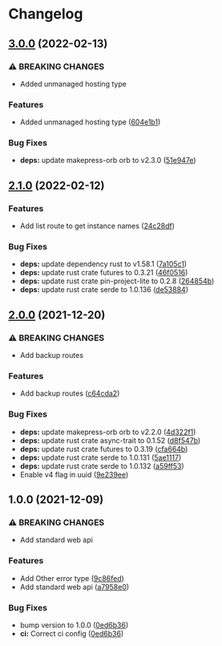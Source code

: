 # Changelog

## [3.0.0](https://www.github.com/makepress/makepress-lib/compare/v2.1.0...v3.0.0) (2022-02-13)


### ⚠ BREAKING CHANGES

* Added unmanaged hosting type

### Features

* Added unmanaged hosting type ([604e1b1](https://www.github.com/makepress/makepress-lib/commit/604e1b1611a0d7d60d824981489f77ce7862ce5e))


### Bug Fixes

* **deps:** update makepress-orb orb to v2.3.0 ([51e947e](https://www.github.com/makepress/makepress-lib/commit/51e947ebe738eb0a1eb44888183d300863dc9002))

## [2.1.0](https://www.github.com/makepress/makepress-lib/compare/v2.0.0...v2.1.0) (2022-02-12)


### Features

* Add list route to get instance names ([24c28df](https://www.github.com/makepress/makepress-lib/commit/24c28dfd64c1fb017b9088a28e2f4926678bf815))


### Bug Fixes

* **deps:** update dependency rust to v1.58.1 ([7a105c1](https://www.github.com/makepress/makepress-lib/commit/7a105c11d27314cd571098901306cfb2160524e5))
* **deps:** update rust crate futures to 0.3.21 ([46f0516](https://www.github.com/makepress/makepress-lib/commit/46f05165dc90f20ed730c6ec12433d2f4d323934))
* **deps:** update rust crate pin-project-lite to 0.2.8 ([264854b](https://www.github.com/makepress/makepress-lib/commit/264854b4c651c404fe03fe4210596d2e15db7075))
* **deps:** update rust crate serde to 1.0.136 ([de53884](https://www.github.com/makepress/makepress-lib/commit/de538843d585d8e24cc51ff557d86e121eb2a1ed))

## [2.0.0](https://www.github.com/makepress/makepress-lib/compare/v1.0.0...v2.0.0) (2021-12-20)


### ⚠ BREAKING CHANGES

* Add backup routes

### Features

* Add backup routes ([c64cda2](https://www.github.com/makepress/makepress-lib/commit/c64cda2d8f4b25c92bf6b51d2d5f7d6a6b02abd6))


### Bug Fixes

* **deps:** update makepress-orb orb to v2.2.0 ([4d322f1](https://www.github.com/makepress/makepress-lib/commit/4d322f160776bfc9d92c4a891609818cd201dadc))
* **deps:** update rust crate async-trait to 0.1.52 ([d8f547b](https://www.github.com/makepress/makepress-lib/commit/d8f547b740893dcc424501d8906082a4a21d8276))
* **deps:** update rust crate futures to 0.3.19 ([cfa664b](https://www.github.com/makepress/makepress-lib/commit/cfa664bf097fc6100aa374579be33f5c67b6f987))
* **deps:** update rust crate serde to 1.0.131 ([5ae1117](https://www.github.com/makepress/makepress-lib/commit/5ae1117ecf8a51a2ac8e819ba65e6bf540142343))
* **deps:** update rust crate serde to 1.0.132 ([a59ff53](https://www.github.com/makepress/makepress-lib/commit/a59ff5342020e47f9697ca1529db9e4432cd6ec5))
* Enable v4 flag in uuid ([9e239ee](https://www.github.com/makepress/makepress-lib/commit/9e239eebac69f0082cb937be43a4f1764e59f634))

## 1.0.0 (2021-12-09)


### ⚠ BREAKING CHANGES

* Add standard web api

### Features

* Add Other error type ([9c86fed](https://www.github.com/makepress/makepress-lib/commit/9c86fed29a895ea6a1f36d39464fa01c07def62a))
* Add standard web api ([a7958e0](https://www.github.com/makepress/makepress-lib/commit/a7958e0289fd83bf0e0819c71f826131d8289022))


### Bug Fixes

* bump version to 1.0.0 ([0ed6b36](https://www.github.com/makepress/makepress-lib/commit/0ed6b361a6854252c59b1c6e61e295c384ce2d56))
* **ci:** Correct ci config ([0ed6b36](https://www.github.com/makepress/makepress-lib/commit/0ed6b361a6854252c59b1c6e61e295c384ce2d56))
